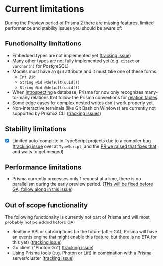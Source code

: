# Current limitations

During the Preview period of Prisma 2 there are missing features, limited performance and stability issues you should be aware of:

## Functionality limitations

- Embedded types are not implemented yet ([tracking issue](https://github.com/prisma/lift/issues/43))
- Many other types are not fully implemented yet (e.g. `citext` or `varchar(n)` for PostgreSQL)
- Models must have an `@id` attribute and it must take one of these forms:
    - `Int @id`
    - `String @id @default(uuid())`
    - `String @id @default(cuid())`  
- When [introspecting](./introspection.md) a database, Prisma for now only recognizes many-to-many relations that follow the Prisma conventions for [relation tables](https://github.com/prisma/prisma2/blob/master/docs/relations.md#mn).
- Some edge cases for complex nested writes don't work properly yet.
- Non-interactive terminals (like Git Bash on Windows) are currently not supported by Prisma2 CLI ([tracking issues](https://github.com/prisma/prisma2/issues/554))

## Stability limitations

- [x] Limited auto-complete in TypeScript projects due to a compiler bug ([tracking issue](https://github.com/microsoft/TypeScript/issues/30507) over at `TypeScript`, and the [PR we raised that fixes that](https://github.com/microsoft/TypeScript/pull/32100) and waits to get merged)

## Performance limitations

- Prisma currently processes only 1 request at a time, there is no parallelism during the early preview period. ([This will be fixed before GA, follow along in this issue](https://github.com/prisma/prisma2/issues/420))

## Out of scope functionality

The following functionality is currently not part of Prisma and will most probably not be added before GA:

- Realtime API or subscriptions (In the future (after GA), Prisma will have an events engine that might enable this feature, but there is no ETA for this yet) ([tracking issue](https://github.com/prisma/prisma2/issues/298))
- Go client ("Photon Go") ([tracking issue](https://github.com/prisma/prisma2/issues/571))
- Using Prisma tools (e.g. Photon or Lift) in combination with a Prisma server/cluster ([tracking issue](https://github.com/prisma/prisma2/issues/370))
